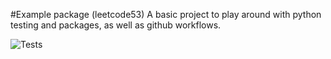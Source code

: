 #Example package (leetcode53)
A basic project to play around with python testing and packages, as well as github workflows. 

![Tests](https://github.com/Nicolas-Mich3l/LeetCode/actions/workflows/tests.yml/badge.svg)
